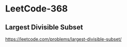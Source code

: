 # LeetCode-368
##  Largest Divisible Subset
https://leetcode.com/problems/largest-divisible-subset/
